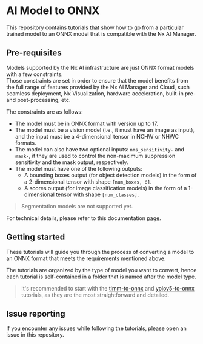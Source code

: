 # AI Model to ONNX

This repository contains tutorials that show how to go
from a particular trained model to an ONNX model that is compatible with the Nx AI Manager.

## Pre-requisites

Models supported by the Nx AI infrastructure are just ONNX format models with a few constraints.   
Those constraints are set in order to ensure that the model benefits from the full range of features
provided by the Nx AI Manager and Cloud, such seamless deployment, Nx Visualization,
hardware acceleration, built-in pre- and post-processing, etc.

The constraints are as follows:

- The model must be in ONNX format with version up to 17.
- The model must be a vision model (i.e., it must have an image as input), and the input must be a 4-dimensional tensor
  in NCHW or NHWC formats.
- The model can also have two optional inputs: `nms_sensitivity-` and `mask-`, if they are used to control the
  non-maximum suppression sensitivity and the mask output, respectively.
- The model must have one of the following outputs:
    - A bounding boxes output (for object detection models) in the form of a 2-dimensional tensor with
      shape `[num_boxes, 6]`.
    - A scores output (for image classification models) in the form of a 1-dimensional tensor with
      shape `[num_classes]`.

> Segmentation models are not supported yet.


For technical details, please refer to this
documentation [page](https://nx.docs.scailable.net/for-data-scientists/onnx-requirements).

## Getting started

These tutorials will guide you through the process of converting a model to an ONNX format that meets the requirements
mentioned above.

The tutorials are organized by the type of model you want to convert,
hence each tutorial is self-contained in a folder that is named after the model type.

> It's recommended to start with the [timm-to-onnx](timm-to-onnx) and [yolov5-to-onnx](yolov5-to-onnx) tutorials, as
> they are the most straightforward and detailed.

## Issue reporting

If you encounter any issues while following the tutorials, please open an issue in this repository.